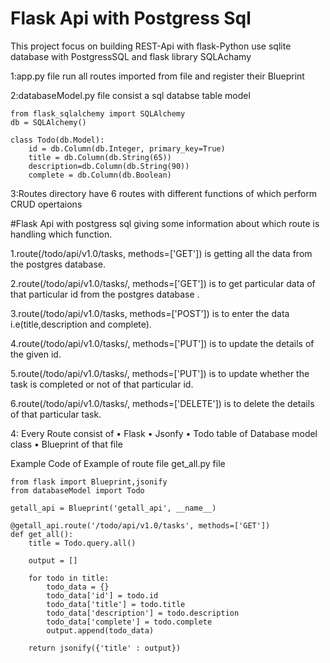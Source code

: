# Flask Api with Postgress Sql 
This project focus on building REST-Api with flask-Python 
use sqlite database with PostgressSQL and flask library SQLAchamy

1:app.py file run all routes imported from file and register their Blueprint



2:databaseModel.py file consist a sql databse table model 
```
from flask_sqlalchemy import SQLAlchemy
db = SQLAlchemy()

class Todo(db.Model):
    id = db.Column(db.Integer, primary_key=True)
    title = db.Column(db.String(65))
    description=db.Column(db.String(90))
    complete = db.Column(db.Boolean)
```
3:Routes directory have 6 routes with different functions of which perform CRUD opertaions 


#Flask Api with postgress sql
 giving some information about which route is handling which function.

 1.route(/todo/api/v1.0/tasks, methods=['GET']) is getting all the data from the postgres database.

 2.route(/todo/api/v1.0/tasks/<id>, methods=['GET']) is to get particular data of that particular id from the postgres database .

 3.route(/todo/api/v1.0/tasks, methods=['POST']) is to enter the data i.e(title,description and complete).

 4.route(/todo/api/v1.0/tasks/<id>, methods=['PUT']) is to update the details of the given id.

 5.route(/todo/api/v1.0/tasks/<id>, methods=['PUT']) is to update whether the task is completed or not of that particular id.
 
 6.route(/todo/api/v1.0/tasks/<id>, methods=['DELETE']) is to delete the details of that particular task.

4: Every Route consist of 
    • Flask
    • Jsonfy 
    • Todo table of Database model class 
    • Blueprint of that file
    
 
Example Code of Example of route file get_all.py file  
```
from flask import Blueprint,jsonify
from databaseModel import Todo

getall_api = Blueprint('getall_api', __name__)

@getall_api.route('/todo/api/v1.0/tasks', methods=['GET'])
def get_all():
    title = Todo.query.all()

    output = []

    for todo in title:
        todo_data = {}
        todo_data['id'] = todo.id
        todo_data['title'] = todo.title
        todo_data['description'] = todo.description
        todo_data['complete'] = todo.complete
        output.append(todo_data)

    return jsonify({'title' : output})
